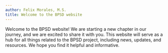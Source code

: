```yaml
---
author: Felix Morales, M.S.
title: Welcome to the BPSD website
---
```


Welcome to the BPSD website! We are starting a new chapter in our journey, and we are excited to share it with you. This website will serve as a hub for all things related to the BPSD project, including news, updates, and resources. We hope you find it helpful and informative.  
